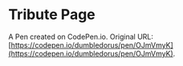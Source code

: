 # Tribute Page

A Pen created on CodePen.io. Original URL: [https://codepen.io/dumbledorus/pen/OJmVmyK](https://codepen.io/dumbledorus/pen/OJmVmyK).



